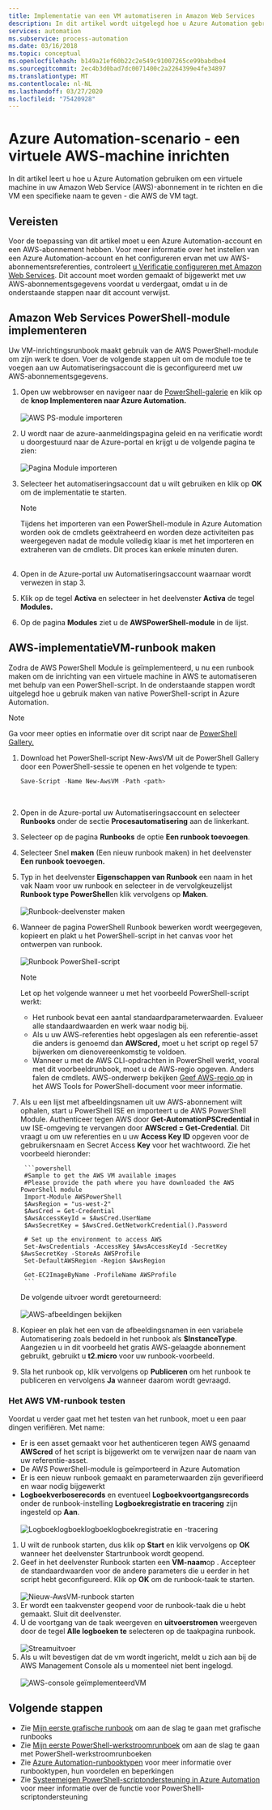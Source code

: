 ```yaml
---
title: Implementatie van een VM automatiseren in Amazon Web Services
description: In dit artikel wordt uitgelegd hoe u Azure Automation gebruiken om het maken van een Amazon Web Service VM te automatiseren
services: automation
ms.subservice: process-automation
ms.date: 03/16/2018
ms.topic: conceptual
ms.openlocfilehash: b149a21ef60b22c2e549c91007265ce99babdbe4
ms.sourcegitcommit: 2ec4b3d0bad7dc0071400c2a2264399e4fe34897
ms.translationtype: MT
ms.contentlocale: nl-NL
ms.lasthandoff: 03/27/2020
ms.locfileid: "75420928"
---
```

# <a name="azure-automation-scenario---provision-an-aws-virtual-machine"></a>Azure Automation-scenario - een virtuele AWS-machine inrichten
In dit artikel leert u hoe u Azure Automation gebruiken om een virtuele machine in uw Amazon Web Service (AWS)-abonnement in te richten en die VM een specifieke naam te geven - die AWS de VM tagt.

## <a name="prerequisites"></a>Vereisten
Voor de toepassing van dit artikel moet u een Azure Automation-account en een AWS-abonnement hebben. Voor meer informatie over het instellen van een Azure Automation-account en het configureren ervan met uw AWS-abonnementsreferenties, controleert [u Verificatie configureren met Amazon Web Services](automation-config-aws-account.md). Dit account moet worden gemaakt of bijgewerkt met uw AWS-abonnementsgegevens voordat u verdergaat, omdat u in de onderstaande stappen naar dit account verwijst.

## <a name="deploy-amazon-web-services-powershell-module"></a>Amazon Web Services PowerShell-module implementeren
Uw VM-inrichtingsrunbook maakt gebruik van de AWS PowerShell-module om zijn werk te doen. Voer de volgende stappen uit om de module toe te voegen aan uw Automatiseringsaccount die is geconfigureerd met uw AWS-abonnementsgegevens.  

1. Open uw webbrowser en navigeer naar de [PowerShell-galerie](https://www.powershellgallery.com/packages/AWSPowerShell/) en klik op de **knop Implementeren naar Azure Automation.**<br><br> ![AWS PS-module importeren](./media/automation-scenario-aws-deployment/powershell-gallery-download-awsmodule.png)
2. U wordt naar de azure-aanmeldingspagina geleid en na verificatie wordt u doorgestuurd naar de Azure-portal en krijgt u de volgende pagina te zien:<br><br> ![Pagina Module importeren](./media/automation-scenario-aws-deployment/deploy-aws-powershell-module-parameters.png)
3. Selecteer het automatiseringsaccount dat u wilt gebruiken en klik op **OK** om de implementatie te starten.

   > [!NOTE]
   > Tijdens het importeren van een PowerShell-module in Azure Automation worden ook de cmdlets geëxtraheerd en worden deze activiteiten pas weergegeven nadat de module volledig klaar is met het importeren en extraheren van de cmdlets. Dit proces kan enkele minuten duren.  
   > <br>

1. Open in de Azure-portal uw Automatiseringsaccount waarnaar wordt verwezen in stap 3.
2. Klik op de tegel **Activa** en selecteer in het deelvenster **Activa** de tegel **Modules.**
3. Op de pagina **Modules** ziet u de **AWSPowerShell-module** in de lijst.

## <a name="create-aws-deploy-vm-runbook"></a>AWS-implementatieVM-runbook maken
Zodra de AWS PowerShell Module is geïmplementeerd, u nu een runbook maken om de inrichting van een virtuele machine in AWS te automatiseren met behulp van een PowerShell-script. In de onderstaande stappen wordt uitgelegd hoe u gebruik maken van native PowerShell-script in Azure Automation.  

> [!NOTE]
> Ga voor meer opties en informatie over dit script naar de [PowerShell Gallery.](https://www.powershellgallery.com/packages/New-AwsVM/)
> 

1. Download het PowerShell-script New-AwsVM uit de PowerShell Gallery door een PowerShell-sessie te openen en het volgende te typen:<br>
   ```powershell
   Save-Script -Name New-AwsVM -Path <path>
   ```
   <br>
2. Open in de Azure-portal uw Automatiseringsaccount en selecteer **Runbooks** onder de sectie **Procesautomatisering** aan de linkerkant.  
3. Selecteer op de pagina **Runbooks** de optie **Een runbook toevoegen**.
4. Selecteer Snel **maken** (Een nieuw runbook maken) in het deelvenster **Een runbook toevoegen.**
5. Typ in het deelvenster **Eigenschappen van Runbook** een naam in het vak Naam voor uw runbook en selecteer in de vervolgkeuzelijst **Runbook type** **PowerShell**en klik vervolgens op **Maken**.<br><br> ![Runbook-deelvenster maken](./media/automation-scenario-aws-deployment/runbook-quickcreate-properties.png)
6. Wanneer de pagina PowerShell Runbook bewerken wordt weergegeven, kopieert en plakt u het PowerShell-script in het canvas voor het ontwerpen van runbook.<br><br> ![Runbook PowerShell-script](./media/automation-scenario-aws-deployment/runbook-powershell-script.png)<br>
   
    > [!NOTE]
    > Let op het volgende wanneer u met het voorbeeld PowerShell-script werkt:
    > 
    > * Het runbook bevat een aantal standaardparameterwaarden. Evalueer alle standaardwaarden en werk waar nodig bij.
    > * Als u uw AWS-referenties hebt opgeslagen als een referentie-asset die anders is genoemd dan **AWScred,** moet u het script op regel 57 bijwerken om dienovereenkomstig te voldoen.  
    > * Wanneer u met de AWS CLI-opdrachten in PowerShell werkt, vooral met dit voorbeeldrunbook, moet u de AWS-regio opgeven. Anders falen de cmdlets. AWS-onderwerp bekijken [Geef AWS-regio op](https://docs.aws.amazon.com/powershell/latest/userguide/pstools-installing-specifying-region.html) in het AWS Tools for PowerShell-document voor meer informatie.  
    >

7. Als u een lijst met afbeeldingsnamen uit uw AWS-abonnement wilt ophalen, start u PowerShell ISE en importeert u de AWS PowerShell Module. Authenticeer tegen AWS door **Get-AutomationPSCredential** in uw ISE-omgeving te vervangen door **AWScred = Get-Credential**. Dit vraagt u om uw referenties en u uw **Access Key ID** opgeven voor de gebruikersnaam en Secret Access **Key** voor het wachtwoord. Zie het voorbeeld hieronder:  

        ```powershell
        #Sample to get the AWS VM available images
        #Please provide the path where you have downloaded the AWS PowerShell module
        Import-Module AWSPowerShell
        $AwsRegion = "us-west-2"
        $AwsCred = Get-Credential
        $AwsAccessKeyId = $AwsCred.UserName
        $AwsSecretKey = $AwsCred.GetNetworkCredential().Password
   
        # Set up the environment to access AWS
        Set-AwsCredentials -AccessKey $AwsAccessKeyId -SecretKey $AwsSecretKey -StoreAs AWSProfile
        Set-DefaultAWSRegion -Region $AwsRegion
   
        Get-EC2ImageByName -ProfileName AWSProfile
        ```
        
    De volgende uitvoer wordt geretourneerd:<br><br>
   ![AWS-afbeeldingen bekijken](./media/automation-scenario-aws-deployment/powershell-ise-output.png)<br>  
8. Kopieer en plak het een van de afbeeldingsnamen in een variabele Automatisering zoals bedoeld in het runbook als **$InstanceType**. Aangezien u in dit voorbeeld het gratis AWS-gelaagde abonnement gebruikt, gebruikt u **t2.micro** voor uw runbook-voorbeeld.  
9. Sla het runbook op, klik vervolgens op **Publiceren** om het runbook te publiceren en vervolgens **Ja** wanneer daarom wordt gevraagd.

### <a name="testing-the-aws-vm-runbook"></a>Het AWS VM-runbook testen
Voordat u verder gaat met het testen van het runbook, moet u een paar dingen verifiëren. Met name:  

* Er is een asset gemaakt voor het authenticeren tegen AWS genaamd **AWScred** of het script is bijgewerkt om te verwijzen naar de naam van uw referentie-asset.    
* De AWS PowerShell-module is geïmporteerd in Azure Automation  
* Er is een nieuw runbook gemaakt en parameterwaarden zijn geverifieerd en waar nodig bijgewerkt  
* **Logboekverboserecords** en eventueel **Logboekvoortgangsrecords** onder de runbook-instelling **Logboekregistratie en tracering** zijn ingesteld op **Aan**.<br><br> ![Logboeklogboeklogboeklogboekregistratie en -tracering](./media/automation-scenario-aws-deployment/runbook-settings-logging-and-tracing.png)  

1. U wilt de runbook starten, dus klik op **Start** en klik vervolgens op **OK** wanneer het deelvenster Startrunbook wordt geopend.
2. Geef in het deelvenster Runbook starten een **VM-naam**op . Accepteer de standaardwaarden voor de andere parameters die u eerder in het script hebt geconfigureerd. Klik op **OK** om de runbook-taak te starten.<br><br> ![Nieuw-AwsVM-runbook starten](./media/automation-scenario-aws-deployment/runbook-start-job-parameters.png)
3. Er wordt een taakvenster geopend voor de runbook-taak die u hebt gemaakt. Sluit dit deelvenster.
4. U de voortgang van de taak weergeven en **uitvoerstromen** weergeven door de tegel **Alle logboeken te** selecteren op de taakpagina runbook.<br><br> ![Streamuitvoer](./media/automation-scenario-aws-deployment/runbook-job-streams-output.png)
5. Als u wilt bevestigen dat de vm wordt ingericht, meldt u zich aan bij de AWS Management Console als u momenteel niet bent ingelogd.<br><br> ![AWS-console geïmplementeerdVM](./media/automation-scenario-aws-deployment/aws-instances-status.png)

## <a name="next-steps"></a>Volgende stappen
* Zie [Mijn eerste grafische runbook](automation-first-runbook-graphical.md) om aan de slag te gaan met grafische runbooks
* Zie [Mijn eerste PowerShell-werkstroomrunboek](automation-first-runbook-textual.md) om aan de slag te gaan met PowerShell-werkstroomrunboeken
* Zie [Azure Automation-runbooktypen](automation-runbook-types.md) voor meer informatie over runbooktypen, hun voordelen en beperkingen
* Zie [Systeemeigen PowerShell-scriptondersteuning in Azure Automation](https://azure.microsoft.com/blog/announcing-powershell-script-support-azure-automation-2/) voor meer informatie over de functie voor PowerShelll-scriptondersteuning



